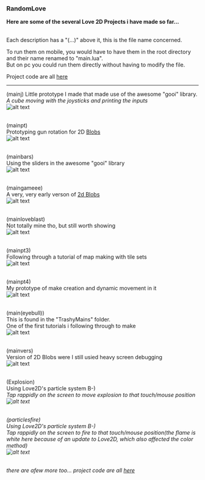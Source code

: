 

### RandomLove


**Here are some of the several Love 2D Projects i have made so far...**  <br><br>



Each description has a "(...)" above it, this is the file name concerned.  


To run them on mobile, you would have to have them in the root directory and their name renamed to "main.lua".  
But on pc you could run them directly without having to modify the file.  

Project code are all [here](https://github.com/Rocket-007/Love2D-Prototypes-and-Code)<br>  

---

(mainj) 
Little prototype I made that made use of the awesome "gooi" library.  
<i> A cube moving with the joysticks and printing the inputs</i><br>
![alt text](https://github.com/Rocket-007/Rocket-007.github.io/blob/master/images/RandomLove_IMGS/mainj.png?raw=true)<br><br>

(mainpt)  
Prototyping gun rotation for 2D [Blobs](/2dBlobs_page)<br>
![alt text](https://github.com/Rocket-007/Rocket-007.github.io/blob/master/images/RandomLove_IMGS/mainpt.png?raw=true)<br><br>


(mainbars)  
Using the sliders in the awesome "gooi" library<br>
![alt text](https://github.com/Rocket-007/Rocket-007.github.io/blob/master/images/RandomLove_IMGS/mainbars.png?raw=true)<br><br>


(maingameee)  
A very, very early verson of [2d Blobs](/2dBlobs_page)<br>
![alt text](https://github.com/Rocket-007/Rocket-007.github.io/blob/master/images/RandomLove_IMGS/maingamee.png?raw=true)<br><br>


(mainloveblast)  
Not totally mine tho, but still worth showing<br>
![alt text](https://github.com/Rocket-007/Rocket-007.github.io/blob/master/images/RandomLove_IMGS/mainloveblast.png?raw=true)<br><br>


(mainpt3)  
Following through a tutorial of map making with tile sets<br>
![alt text](https://github.com/Rocket-007/Rocket-007.github.io/blob/master/images/RandomLove_IMGS/mainpt3.png?raw=true)<br><br>


(mainpt4)  
My prototype of make creation and dynamic movement in it<br>
![alt text](https://github.com/Rocket-007/Rocket-007.github.io/blob/master/images/RandomLove_IMGS/mainpt4.png?raw=true)<br><br>



(main(eyebull))  
This is found in the "TrashyMains" folder.  
One of the first tutorials i following through to make<br>
![alt text](https://github.com/Rocket-007/Rocket-007.github.io/blob/master/images/RandomLove_IMGS/main(eyebull).png?raw=true)<br><br>



(mainvers)  
Version of 2D Blobs were I still usied heavy screen debugging<br>
![alt text](https://github.com/Rocket-007/Rocket-007.github.io/blob/master/images/RandomLove_IMGS/mainvers.png?raw=true)<br><br>



(Explosion)  
Using Love2D's particle system B-)  
<i>Tap rappidly on the screen to move explosion to that touch/mouse position<br>
![alt text](https://github.com/Rocket-007/Rocket-007.github.io/blob/master/images/RandomLove_IMGS/Explosion.png?raw=true)<br><br>



(particlesfire)  
Using Love2D's particle system B-)  
<i>Tap rappidly on the screen to fire to that touch/mouse position(the flame is white here because of an update to Love2D, which also affected the color method)<br>
![alt text](https://github.com/Rocket-007/Rocket-007.github.io/blob/master/images/RandomLove_IMGS/particlesfire.png?raw=true)<br><br>  


there are afew more too...
project code are all [here](https://github.com/Rocket-007/Love2D-Prototypes-and-Code)<br>  



